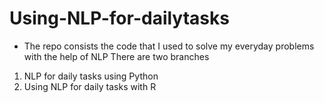
# Using-NLP-for-dailytasks
- The repo consists the code that I used to solve my everyday problems with the help of NLP
There are two branches 
1. NLP for daily tasks using Python 
2. Using NLP for daily tasks with R
